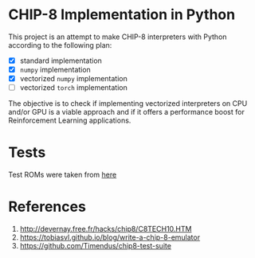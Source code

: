 # CHIP-8 Implementation in Python

This project is an attempt to make CHIP-8 interpreters with Python according to the following plan:

- [X] standard implementation
- [X] `numpy` implementation
- [X] vectorized `numpy` implementation
- [ ] vectorized `torch` implementation

The objective is to check if implementing vectorized interpreters on CPU and/or GPU is a viable approach and if it offers a performance boost for Reinforcement Learning applications.

# Tests

Test ROMs were taken from [here](https://github.com/Timendus/chip8-test-suite?tab=readme-ov-file#available-tests)

# References

1. http://devernay.free.fr/hacks/chip8/C8TECH10.HTM
2. https://tobiasvl.github.io/blog/write-a-chip-8-emulator
3. https://github.com/Timendus/chip8-test-suite
